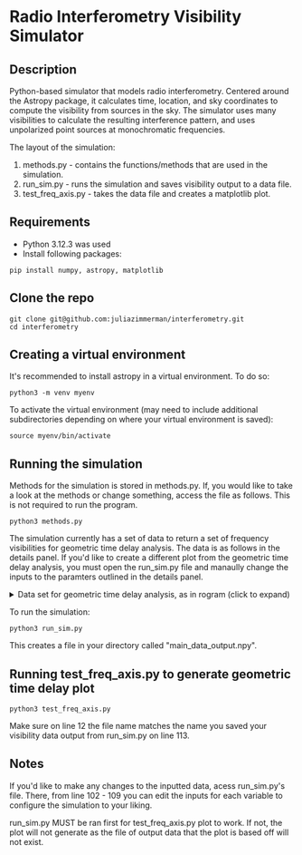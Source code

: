 # Radio Interferometry Visibility Simulator

## Description
Python-based simulator that models radio interferometry. Centered around the Astropy package, it calculates time, location, and sky coordinates to compute the visibility from sources in the sky. The simulator uses many visibilities to calculate the resulting interference pattern, and uses unpolarized point sources at monochromatic frequencies.

The layout of the simulation:
1. methods.py - contains the functions/methods that are used in the simulation.
2. run_sim.py - runs the simulation and saves visibility output to a data file.
3. test_freq_axis.py - takes the data file and creates a matplotlib plot.

## Requirements
- Python 3.12.3 was used
- Install following packages:
```
pip install numpy, astropy, matplotlib
```

## Clone the repo
```
git clone git@github.com:juliazimmerman/interferometry.git
cd interferometry
```

## Creating a virtual environment
It's recommended to install astropy in a virtual environment. To do so:
```
python3 -m venv myenv
```

To activate the virtual environment (may need to include additional subdirectories depending on where your virtual environment is saved):
```
source myenv/bin/activate
```

## Running the simulation

Methods for the simulation is stored in methods.py. If, you would like to take a look at the methods or change something, access the file as follows. This is not required to run the program.
```
python3 methods.py
```

The simulation currently has a set of data to return a set of frequency visibilities for geometric time delay analysis. The data is as follows in the details panel. If you'd like to create a different plot from the geometric time delay analysis, you must open the run_sim.py file and manaully change the inputs to the paramters outlined in the details panel. 

<details>
<summary> Data set for geometric time delay analysis, as in rogram (click to expand)</summary>

The visibility returned by the program is based on the following example input data:

| **Parameter**        | **Value**                                | **Description**                                 |
| :------------------- | :--------------------------------------- | :-----------------------------------------------|
| `amplitude`          | `1`                                      | Unit brightness for all point sources           |
| `time_info`          | `("2023-01-01 00:00:00,", 1, 1)`         | Start time, duration (in hrs), number of points |                      
| `freqs`              | `np.asarray([i*1e5 for i in range(0,100000)]) | Frequency in Hz                            |
| `positions_list`     | `[(0, 0, 0), (100, 0, 0)]`               | Antenna cordinates (in meters)                  |
| `source`             | `np.asarray([[lon, 0] for lon in np.linspace(-180, 165, 24)])`|Sources in ICRS frame       |
| `lon`, `lat`         | `(-50.6, 5)`                             | Longitude & latitude of antenna array           |

</details>

To run the simulation:
```
python3 run_sim.py
```

This creates a file in your directory called "main_data_output.npy".

## Running test_freq_axis.py to generate geometric time delay plot
```
python3 test_freq_axis.py
```

Make sure on line 12 the file name matches the name you saved your visibility data output from run_sim.py on line 113.
## Notes
If you'd like to make any changes to the inputted data, acess run_sim.py's file. There, from line 102 - 109 you can edit the inputs for each variable to configure the simulation to your liking.

run_sim.py MUST be ran first for test_freq_axis.py plot to work. If not, the plot will not generate as the file of output data that the plot is based off will not exist.